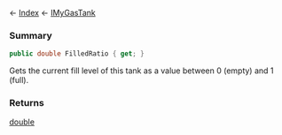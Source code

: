 ← [Index](Api-Index) ← [IMyGasTank](Sandbox.ModAPI.Ingame.IMyGasTank)

### Summary

```csharp
public double FilledRatio { get; }
```

Gets the current fill level of this tank as a value between 0 (empty) and 1 (full).

### Returns

[double](System.Double)

